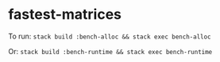 # fastest-matrices

To run:
`stack build :bench-alloc && stack exec bench-alloc`

Or:
`stack build :bench-runtime && stack exec bench-runtime`
